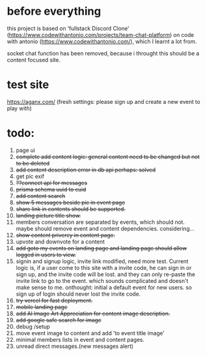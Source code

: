 # before everything

this project is based on 'fullstack Discord Clone' (https://www.codewithantonio.com/projects/team-chat-platform) on code with antonio (https://www.codewithantonio.com/), which I learnt a lot from.

socket chat function has been removed, because i throught this should
be a content focused site.

# test site

https://aganx.com/
(fresh settings: please sign up and create a new event to play with)

# todo:
1. page ui
2. ~~complete add content logic: general content need to be changed but not to be deleted~~
3. ~~add content description error in ~~db~~ api perhaps: solved~~
4. get pic exif
5. ~~??connect api for messages~~
6. ~~prisma schema uuid to cuid~~
7. ~~add content search~~
8. ~~show 5 messages beside pic in event page~~
9. ~~share link in contents should be supported.~~
10. ~~landing picture title show.~~
11. members conversation are separated by events, which should not. maybe should remove event and content dependencies. considering...
12. ~~show content privercy in content page.~~
13. upvote and downvote for a content
14. ~~add goto my events on landing page and landing page should allow logged in users to view.~~
15. signin and signup logic, invite link modified, need more test. Current logic is, if a user come to this site with a invite code, he can sign in or sign up, and the invite code will be lost. and they can only re-paste the invite link to go to the event. which sounds complicated and doesn't make sense to me. onthought: initial a default event for new users. so sign up of login should never lost the invite code.
16. ~~try vercel for fast deployment.~~
17. ~~mobile landing page~~
18. ~~add AI Image Art Appreciation for content image description.~~
19. ~~add google safe search for image~~ 
20. debug /setup
21. move event image to content and add 'to event title image'
22. minimal members lists in event and content pages.
23. unread direct messages.(new messages alert)